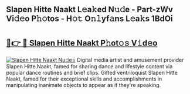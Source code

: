 ## Slapen Hitte Naakt L𝚎a𝚔ed N𝚞𝚍e - Part-zWv Vi𝚍𝚎o P𝚑𝚘tos - H𝚘𝚝 O𝚗𝚕yf𝚊ns L𝚎a𝚔s 1BdOi

# <h2><a href="http://kfd4a9x.oniu.top/?m=Slapen+Hitte+Naakt">🔗👉 🔴 Slapen Hitte Naakt P𝚑ot𝚘𝚜 V𝚒d𝚎o</a></h2>

[![Slapen Hitte Naakt Nu𝚍e𝚜](https://i.imgur.com/0qMVB7G.gif)](http://kfd4a9x.oniu.top/?m=Slapen+Hitte+Naakt)
Digital media artist and amusement provider Slapen Hitte Naakt, famed for sharing dance and lifestyle content via popular dance routines and brief clips. Gifted ventriloquist Slapen Hitte Naakt, famed for their exceptional skills and accomplishments in manipulating inanimate objects to appear as if they're speaking.  
